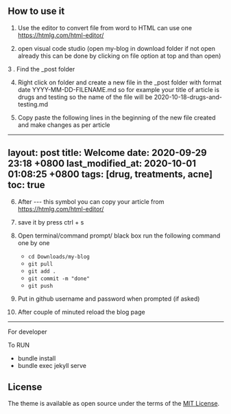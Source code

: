 
## How to use it 

1. Use the editor to convert file from word to HTML 
   can use one https://htmlg.com/html-editor/
   
2. open visual code studio (open my-blog in download folder if not open 
    already this can be done by clicking on file option at top and than open)

3 . Find the _post folder  

4. Right click on folder and create a new file in the _post folder with 
    format date YYYY-MM-DD-FILENAME.md so for example your title of article 
    is drugs and testing so the name of the file will be 
    2020-10-18-drugs-and-testing.md

5. Copy paste the following lines in the beginning of the new file created 
    and make changes as per article
  
---
layout: post
title: Welcome
date: 2020-09-29 23:18 +0800
last_modified_at: 2020-10-01 01:08:25 +0800
tags: [drug, treatments, acne]
toc:  true
---
     
6. After --- this symbol you can copy your article from https://htmlg.com/html-editor/
  
7. save it by press ctrl + s 

8. Open terminal/command prompt/ black box run the following command one by one 

   - ```cd Downloads/my-blog```
   - ```git pull```
   - ```git add .```
   - ```git commit -m "done"```
   - ```git push```
   
9. Put in github username and password when prompted (if asked)
  
10. After couple of minuted reload the blog page



---------------------------------------------------
For developer 

To RUN 
 - bundle install
 - bundle exec jekyll serve


## License

The theme is available as open source under the terms of the [MIT License](https://opensource.org/licenses/MIT).
